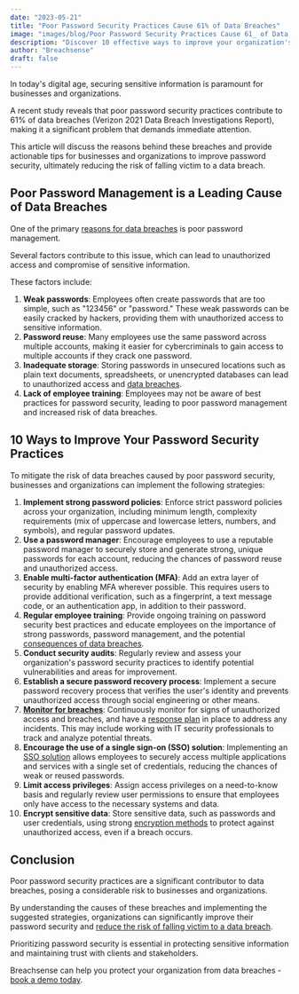 ```yaml
---
date: "2023-05-21"
title: "Poor Password Security Practices Cause 61% of Data Breaches"
image: "images/blog/Poor Password Security Practices Cause 61_ of Data Breaches.png"
description: "Discover 10 effective ways to improve your organization's password security and reduce the risk of data breaches."
author: "Breachsense"
draft: false
---
```

In today's digital age, securing sensitive information is paramount for businesses and organizations. 

A recent study reveals that poor password security practices contribute to 61% of data breaches (Verizon 2021 Data Breach Investigations Report), making it a significant problem that demands immediate attention. 

This article will discuss the reasons behind these breaches and provide actionable tips for businesses and organizations to improve password security, ultimately reducing the risk of falling victim to a data breach.
## Poor Password Management is a Leading Cause of Data Breaches
One of the primary [reasons for data breaches](https://www.breachsense.com/blog/data-breach-causes) is poor password management. 

Several factors contribute to this issue, which can lead to unauthorized access and compromise of sensitive information. 

These factors include:

1. **Weak passwords**: Employees often create passwords that are too simple, such as "123456" or "password." These weak passwords can be easily cracked by hackers, providing them with unauthorized access to sensitive information.
2. **Password reuse**: Many employees use the same password across multiple accounts, making it easier for cybercriminals to gain access to multiple accounts if they crack one password.
3. **Inadequate storage**: Storing passwords in unsecured locations such as plain text documents, spreadsheets, or unencrypted databases can lead to unauthorized access and [data breaches](https://www.breachsense.com/).
4. **Lack of employee training**: Employees may not be aware of best practices for password security, leading to poor password management and increased risk of data breaches.
## 10 Ways to Improve Your Password Security Practices
To mitigate the risk of data breaches caused by poor password security, businesses and organizations can implement the following strategies:

1. **Implement strong password policies**: Enforce strict password policies across your organization, including minimum length, complexity requirements (mix of uppercase and lowercase letters, numbers, and symbols), and regular password updates.
2. **Use a password manager**: Encourage employees to use a reputable password manager to securely store and generate strong, unique passwords for each account, reducing the chances of password reuse and unauthorized access.
3. **Enable multi-factor authentication (MFA)**: Add an extra layer of security by enabling MFA wherever possible. This requires users to provide additional verification, such as a fingerprint, a text message code, or an authentication app, in addition to their password.
4. **Regular employee training**: Provide ongoing training on password security best practices and educate employees on the importance of strong passwords, password management, and the potential [consequences of data breaches](https://www.breachsense.com/blog/small-business-data-breach-consequences/).
5. **Conduct security audits**: Regularly review and assess your organization's password security practices to identify potential vulnerabilities and areas for improvement.
6. **Establish a secure password recovery process**: Implement a secure password recovery process that verifies the user's identity and prevents unauthorized access through social engineering or other means.
7. **[Monitor for breaches](https://www.breachsense.com/dark-web-monitoring/)**: Continuously monitor for signs of unauthorized access and breaches, and have a [response plan](https://www.breachsense.com/blog/data-breach-response-plan/) in place to address any incidents. This may include working with IT security professionals to track and analyze potential threats.
8. **Encourage the use of a single sign-on (SSO) solution**: Implementing an [SSO solution](https://www.onelogin.com/learn/how-single-sign-on-works) allows employees to securely access multiple applications and services with a single set of credentials, reducing the chances of weak or reused passwords.
9. **Limit access privileges**: Assign access privileges on a need-to-know basis and regularly review user permissions to ensure that employees only have access to the necessary systems and data.
10. **Encrypt sensitive data**: Store sensitive data, such as passwords and user credentials, using strong [encryption methods](https://ico.org.uk/for-organisations/guide-to-data-protection/guide-to-the-general-data-protection-regulation-gdpr/encryption/what-types-of-encryption-are-there/) to protect against unauthorized access, even if a breach occurs.
## Conclusion
Poor password security practices are a significant contributor to data breaches, posing a considerable risk to businesses and organizations. 

By understanding the causes of these breaches and implementing the suggested strategies, organizations can significantly improve their password security and [reduce the risk of falling victim to a data breach](https://www.breachsense.com/blog/prevent-data-breach/). 

Prioritizing password security is essential in protecting sensitive information and maintaining trust with clients and stakeholders.

Breachsense can help you protect your organization from data breaches - [book a demo today](https://www.breachsense.com/book-demo/). 
